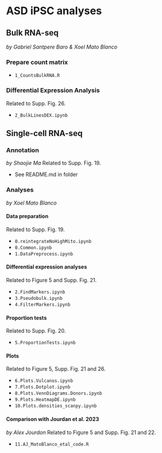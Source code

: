 # ASD iPSC analyses

## Bulk RNA-seq
_by Gabriel Santpere Baro & Xoel Mato Blanco_

### Prepare count matrix
- `1_CountsBulkRNA.R`

### Differential Expression Analysis
Related to Supp. Fig. 26.  
- `2_BulkLinesDEX.ipynb`

## Single-cell RNA-seq

### Annotation
_by Shaojie Ma_
Related to Supp. Fig. 19.  
- See README.md in folder

### Analyses
_by Xoel Mato Blanco_

#### Data preparation
Related to Supp. Fig. 19.  
- `0.reintegrateNoHighMito.ipynb`
- `0.Common.ipynb`
- `1.DataPreprocess.ipynb`

#### Differential expression analyses
Related to Figure 5 and Supp. Fig. 21.  
- `2.FindMarkers.ipynb`
- `3.Pseudobulk.ipynb`
- `4.FilterMarkers.ipynb`

#### Proportion tests
Related to Supp. Fig. 20.  
- `5.ProportionTests.ipynb`

#### Plots
Related to Figure 5, Supp. Fig. 21 and 26.  
- `6.Plots.Vulcanos.ipynb`
- `7.Plots.Dotplot.ipynb`
- `8.Plots.VennDiagrams.Donors.ipynb`
- `9.Plots.HeatmapDE.ipynb`
- `10.Plots.densities_scanpy.ipynb`

#### Comparison with Jourdan et al. 2023
_by Alex Jourdon_
Related to Figure 5 and Supp. Fig. 21 and 22.  
- `11.AJ_MatoBlanco_etal_code.R`
